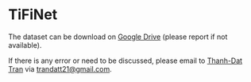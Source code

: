 # TiFiNet

The dataset can be download on [Google Drive](https://drive.google.com/drive/u/1/folders/14DWPcBVMQ7CrNo13gEoDppv6Rn0Ze0c3) (please report if not available).

 If there is any error or need to be discussed, please email to [Thanh-Dat Tran](https://github.com/DatChanThanh) via [trandatt21@gmail.com](mailto:trandatt21@gmail.com).
